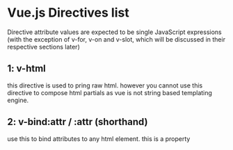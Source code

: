 # Vue.js Directives list
Directive attribute values are expected to be single JavaScript expressions (with the exception of v-for, v-on and v-slot, which will be discussed in their respective sections later)

## 1: v-html
this directive is used to pring raw html. however you cannot use this directive to compose
html partials as vue is not string based templating engine.

## 2: v-bind:attr / :attr (shorthand)
use this to bind attributes to any html element. this is a property
